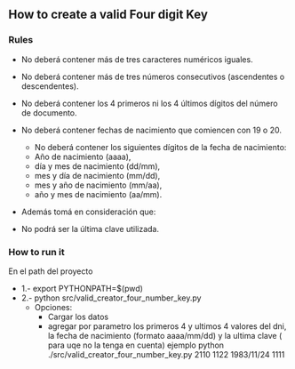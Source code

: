 ## How to create a valid Four digit Key

### Rules
* No deberá contener más de tres caracteres numéricos iguales.

* No deberá contener más de tres números consecutivos (ascendentes o descendentes).

* No deberá contener los 4 primeros ni los 4 últimos dígitos del número de documento.

* No deberá contener fechas de nacimiento que comiencen con 19 o 20.
    * No deberá contener los siguientes dígitos de la fecha de nacimiento: 
    * Año de nacimiento (aaaa),
    * día y mes de nacimiento (dd/mm), 
    * mes y día de nacimiento (mm/dd), 
    * mes y año de nacimiento (mm/aa), 
    * año y mes de nacimiento (aa/mm).

* Además tomá en consideración que:

* No podrá ser la última clave utilizada.

### How to run it
En el path del proyecto
* 1.- export PYTHONPATH=$(pwd) 
* 2.- python src/valid_creator_four_number_key.py
    * Opciones:
        * Cargar los datos
        * agregar por parametro los primeros 4 y ultimos 4 valores del dni, la fecha de nacimiento (formato aaaa/mm/dd) y la ultima clave ( para uqe no la tenga en cuenta)
            ejemplo
            python ./src/valid_creator_four_number_key.py 2110 1122 1983/11/24 1111

        
        